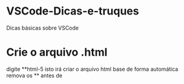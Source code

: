 # VSCode-Dicas-e-truques
Dicas básicas sobre VSCode

# Crie o arquivo .html
digite **html-5
isto irá criar o arquivo html base de forma automática<br>
remova os ** antes de <!DOCTYPE html>
